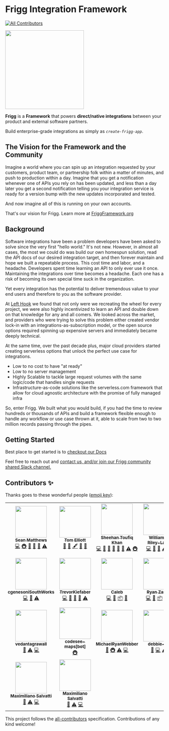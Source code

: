 # Frigg Integration Framework
<!-- ALL-CONTRIBUTORS-BADGE:START - Do not remove or modify this section -->
[![All Contributors](https://img.shields.io/badge/all_contributors-23-orange.svg?style=flat-square)](#contributors-)
<!-- ALL-CONTRIBUTORS-BADGE:END -->

<img src="docs/FriggLogo.svg" style="width:250px">

**Frigg** is a **Framework** that powers **direct/native integrations** between your product and external software partners.

Build enterprise-grade integrations as simply as _`create-frigg-app`_.

## The Vision for the Framework and the Community
Imagine a world where you can spin up an integration requested by your customers, product team, or partnership folk within a matter of minutes, and push to production within a day.
Imagine that you get a notification whenever one of APIs you rely on has been updated, and less than a day later you get a 
second notification telling you your integration service is ready for a version bump with the new updates incorporated and tested.

And now imagine all of this is running on your own accounts.

That's our vision for Frigg. Learn more at <a href="https://friggramework.org/">FriggFramework.org</a>


## Background
Software integrations have been a problem developers have been asked to solve since the very first "hello world." It's not new.
However, in almost all cases, the most we could do was build our own homespun solution, read the API docs of our desired
integration target, and then forever maintain and hope we built a repeatable process. This cost time and labor, and a headache.
Developers spent time learning an API to only ever use it once. Maintaining the integrations over time becomes a headache.
Each one has a risk of becoming its own special time suck in the organization.

Yet every integration has the potential to deliver tremendous value to your end users and therefore to you as the software
provider.

At <a href="https://lefthook.com/">Left Hook</a> we found that not only were we recreating the wheel for every project,
we were also highly incentivized to learn an API and double down on that knowledge for any and all comers. We looked across
the market, and providers who were trying to solve this problem either created vendor lock-in with an integrations-as-subscription
model, or the open source options required spinning up expensive servers and immediately became deeply technical.

At the same time, over the past decade plus, major cloud providers started creating serverless options that unlock the perfect
use case for integrations.

- Low to no cost to have "at ready"
- Low to no server management
- Highly Scalable to tackle large request volumes with the same logic/code that handles single requests
- Infrastructure-as-code solutions like the serverless.com framework that allow for cloud agnostic architecture with the promise of fully managed infra

So, enter Frigg. We built what you would build, if you had the time to review hundreds or thousands of APIs and build a framework
flexible enough to handle any workflow or use case thrown at it, able to scale from two to two million records passing through the pipes.

## Getting Started

Best place to get started is to <a href="https://docs.friggframework.org">checkout our Docs</a>

Feel free to reach out and <a href="https://friggframework.org/#contact">contact us, and/or join our Frigg community shared Slack channel.</a>

## Contributors ✨

Thanks goes to these wonderful people ([emoji key](https://allcontributors.org/docs/en/emoji-key)):

<!-- ALL-CONTRIBUTORS-LIST:START - Do not remove or modify this section -->
<!-- prettier-ignore-start -->
<!-- markdownlint-disable -->
<table>
  <tr>
    <td align="center"><a href="https://github.com/seanspeaks"><img src="https://avatars.githubusercontent.com/u/7811325?v=4?s=100" width="100px;" alt=""/><br /><sub><b>Sean Matthews</b></sub></a><br /><a href="https://github.com/friggframework/frigg/commits?author=seanspeaks" title="Code">💻</a> <a href="#infra-seanspeaks" title="Infrastructure (Hosting, Build-Tools, etc)">🚇</a> <a href="#business-seanspeaks" title="Business development">💼</a> <a href="#ideas-seanspeaks" title="Ideas, Planning, & Feedback">🤔</a> <a href="https://github.com/friggframework/frigg/commits?author=seanspeaks" title="Documentation">📖</a> <a href="https://github.com/friggframework/frigg/commits?author=seanspeaks" title="Tests">⚠️</a></td>
    <td align="center"><a href="https://www.lefthook.com/"><img src="https://avatars.githubusercontent.com/u/22207033?v=4?s=100" width="100px;" alt=""/><br /><sub><b>Tom Elliott</b></sub></a><br /><a href="#blog-tomlefthook" title="Blogposts">📝</a> <a href="#business-tomlefthook" title="Business development">💼</a> <a href="#content-tomlefthook" title="Content">🖋</a> <a href="https://github.com/friggframework/frigg/commits?author=tomlefthook" title="Documentation">📖</a> <a href="#ideas-tomlefthook" title="Ideas, Planning, & Feedback">🤔</a></td>
    <td align="center"><a href="https://github.com/sheehantoufiq"><img src="https://avatars.githubusercontent.com/u/931781?v=4?s=100" width="100px;" alt=""/><br /><sub><b>Sheehan Toufiq Khan</b></sub></a><br /><a href="https://github.com/friggframework/frigg/commits?author=sheehantoufiq" title="Code">💻</a> <a href="#design-sheehantoufiq" title="Design">🎨</a> <a href="#ideas-sheehantoufiq" title="Ideas, Planning, & Feedback">🤔</a> <a href="#maintenance-sheehantoufiq" title="Maintenance">🚧</a> <a href="https://github.com/friggframework/frigg/pulls?q=is%3Apr+reviewed-by%3Asheehantoufiq" title="Reviewed Pull Requests">👀</a> <a href="https://github.com/friggframework/frigg/commits?author=sheehantoufiq" title="Documentation">📖</a> <a href="https://github.com/friggframework/frigg/commits?author=sheehantoufiq" title="Tests">⚠️</a> <a href="#infra-sheehantoufiq" title="Infrastructure (Hosting, Build-Tools, etc)">🚇</a></td>
    <td align="center"><a href="https://github.com/wprl"><img src="https://avatars.githubusercontent.com/u/692511?v=4?s=100" width="100px;" alt=""/><br /><sub><b>William P. Riley-Land</b></sub></a><br /><a href="https://github.com/friggframework/frigg/commits?author=wprl" title="Code">💻</a> <a href="#ideas-wprl" title="Ideas, Planning, & Feedback">🤔</a> <a href="#research-wprl" title="Research">🔬</a> <a href="https://github.com/friggframework/frigg/commits?author=wprl" title="Tests">⚠️</a> <a href="#tool-wprl" title="Tools">🔧</a></td>
    <td align="center"><a href="https://github.com/kad1001"><img src="https://avatars.githubusercontent.com/u/44247515?v=4?s=100" width="100px;" alt=""/><br /><sub><b>Kelly Davis</b></sub></a><br /><a href="https://github.com/friggframework/frigg/issues?q=author%3Akad1001" title="Bug reports">🐛</a> <a href="https://github.com/friggframework/frigg/commits?author=kad1001" title="Code">💻</a> <a href="#plugin-kad1001" title="Plugin/utility libraries">🔌</a></td>
    <td align="center"><a href="https://github.com/JonathanEdMoore"><img src="https://avatars.githubusercontent.com/u/48260787?v=4?s=100" width="100px;" alt=""/><br /><sub><b>Jonathan Moore</b></sub></a><br /><a href="https://github.com/friggframework/frigg/commits?author=JonathanEdMoore" title="Code">💻</a> <a href="#maintenance-JonathanEdMoore" title="Maintenance">🚧</a> <a href="#plugin-JonathanEdMoore" title="Plugin/utility libraries">🔌</a> <a href="https://github.com/friggframework/frigg/pulls?q=is%3Apr+reviewed-by%3AJonathanEdMoore" title="Reviewed Pull Requests">👀</a> <a href="https://github.com/friggframework/frigg/commits?author=JonathanEdMoore" title="Tests">⚠️</a> <a href="https://github.com/friggframework/frigg/commits?author=JonathanEdMoore" title="Documentation">📖</a></td>
    <td align="center"><a href="https://github.com/gregoriomartin"><img src="https://avatars.githubusercontent.com/u/26978598?v=4?s=100" width="100px;" alt=""/><br /><sub><b>Gregorio Martin</b></sub></a><br /><a href="https://github.com/friggframework/frigg/issues?q=author%3Agregoriomartin" title="Bug reports">🐛</a> <a href="https://github.com/friggframework/frigg/commits?author=gregoriomartin" title="Code">💻</a> <a href="https://github.com/friggframework/frigg/commits?author=gregoriomartin" title="Tests">⚠️</a></td>
  </tr>
  <tr>
    <td align="center"><a href="https://github.com/cgenesoniSouthWorks"><img src="https://avatars.githubusercontent.com/u/108014154?v=4?s=100" width="100px;" alt=""/><br /><sub><b>cgenesoniSouthWorks</b></sub></a><br /><a href="https://github.com/friggframework/frigg/commits?author=cgenesoniSouthWorks" title="Code">💻</a> <a href="#research-cgenesoniSouthWorks" title="Research">🔬</a> <a href="https://github.com/friggframework/frigg/commits?author=cgenesoniSouthWorks" title="Tests">⚠️</a></td>
    <td align="center"><a href="https://github.com/TrevorKiefaber"><img src="https://avatars.githubusercontent.com/u/25160918?v=4?s=100" width="100px;" alt=""/><br /><sub><b>TrevorKiefaber</b></sub></a><br /><a href="https://github.com/friggframework/frigg/commits?author=TrevorKiefaber" title="Code">💻</a> <a href="#ideas-TrevorKiefaber" title="Ideas, Planning, & Feedback">🤔</a> <a href="#plugin-TrevorKiefaber" title="Plugin/utility libraries">🔌</a> <a href="#research-TrevorKiefaber" title="Research">🔬</a> <a href="https://github.com/friggframework/frigg/commits?author=TrevorKiefaber" title="Tests">⚠️</a></td>
    <td align="center"><a href="http://www.coderden.com/"><img src="https://avatars.githubusercontent.com/u/1163670?v=4?s=100" width="100px;" alt=""/><br /><sub><b>Caleb</b></sub></a><br /><a href="https://github.com/friggframework/frigg/commits?author=cbanister" title="Code">💻</a> <a href="#ideas-cbanister" title="Ideas, Planning, & Feedback">🤔</a> <a href="#platform-cbanister" title="Packaging/porting to new platform">📦</a> <a href="#research-cbanister" title="Research">🔬</a></td>
    <td align="center"><a href="https://github.com/ryanzarick"><img src="https://avatars.githubusercontent.com/u/37348875?v=4?s=100" width="100px;" alt=""/><br /><sub><b>Ryan Zarick</b></sub></a><br /><a href="https://github.com/friggframework/frigg/commits?author=ryanzarick" title="Code">💻</a> <a href="#ideas-ryanzarick" title="Ideas, Planning, & Feedback">🤔</a> <a href="#platform-ryanzarick" title="Packaging/porting to new platform">📦</a> <a href="#research-ryanzarick" title="Research">🔬</a> <a href="https://github.com/friggframework/frigg/pulls?q=is%3Apr+reviewed-by%3Aryanzarick" title="Reviewed Pull Requests">👀</a></td>
    <td align="center"><a href="https://queuetue.com/"><img src="https://avatars.githubusercontent.com/u/4491?v=4?s=100" width="100px;" alt=""/><br /><sub><b>Scott Russell</b></sub></a><br /><a href="https://github.com/friggframework/frigg/commits?author=queuetue" title="Documentation">📖</a> <a href="https://github.com/friggframework/frigg/commits?author=queuetue" title="Tests">⚠️</a> <a href="https://github.com/friggframework/frigg/commits?author=queuetue" title="Code">💻</a></td>
    <td align="center"><a href="https://github.com/joncodo"><img src="https://avatars.githubusercontent.com/u/3011407?v=4?s=100" width="100px;" alt=""/><br /><sub><b>Jonathan O'Donnell</b></sub></a><br /><a href="https://github.com/friggframework/frigg/commits?author=joncodo" title="Documentation">📖</a> <a href="https://github.com/friggframework/frigg/commits?author=joncodo" title="Code">💻</a></td>
    <td align="center"><a href="https://github.com/li-sherry"><img src="https://avatars.githubusercontent.com/u/117298948?v=4?s=100" width="100px;" alt=""/><br /><sub><b>li-sherry</b></sub></a><br /><a href="https://github.com/friggframework/frigg/commits?author=li-sherry" title="Documentation">📖</a> <a href="https://github.com/friggframework/frigg/commits?author=li-sherry" title="Tests">⚠️</a> <a href="https://github.com/friggframework/frigg/commits?author=li-sherry" title="Code">💻</a></td>
  </tr>
  <tr>
    <td align="center"><a href="https://github.com/vedantagrawall"><img src="https://avatars.githubusercontent.com/u/52647115?v=4?s=100" width="100px;" alt=""/><br /><sub><b>vedantagrawall</b></sub></a><br /><a href="https://github.com/friggframework/frigg/commits?author=vedantagrawall" title="Documentation">📖</a> <a href="https://github.com/friggframework/frigg/commits?author=vedantagrawall" title="Tests">⚠️</a> <a href="https://github.com/friggframework/frigg/commits?author=vedantagrawall" title="Code">💻</a></td>
    <td align="center"><a href="https://github.com/apps/codesee-maps"><img src="https://avatars.githubusercontent.com/in/122769?v=4?s=100" width="100px;" alt=""/><br /><sub><b>codesee-maps[bot]</b></sub></a><br /><a href="#infra-codesee-maps[bot]" title="Infrastructure (Hosting, Build-Tools, etc)">🚇</a></td>
    <td align="center"><a href="https://github.com/MichaelRyanWebber"><img src="https://avatars.githubusercontent.com/u/7769437?v=4?s=100" width="100px;" alt=""/><br /><sub><b>MichaelRyanWebber</b></sub></a><br /><a href="https://github.com/friggframework/frigg/commits?author=MichaelRyanWebber" title="Documentation">📖</a> <a href="#infra-MichaelRyanWebber" title="Infrastructure (Hosting, Build-Tools, etc)">🚇</a> <a href="https://github.com/friggframework/frigg/commits?author=MichaelRyanWebber" title="Tests">⚠️</a> <a href="https://github.com/friggframework/frigg/commits?author=MichaelRyanWebber" title="Code">💻</a></td>
    <td align="center"><a href="https://github.com/debbie-yu"><img src="https://avatars.githubusercontent.com/u/89419828?v=4?s=100" width="100px;" alt=""/><br /><sub><b>debbie-yu</b></sub></a><br /><a href="https://github.com/friggframework/frigg/commits?author=debbie-yu" title="Documentation">📖</a> <a href="https://github.com/friggframework/frigg/commits?author=debbie-yu" title="Code">💻</a> <a href="https://github.com/friggframework/frigg/commits?author=debbie-yu" title="Tests">⚠️</a></td>
    <td align="center"><a href="https://www.linkedin.com/in/roboli"><img src="https://avatars.githubusercontent.com/u/6392110?v=4?s=100" width="100px;" alt=""/><br /><sub><b>Roberto Oliveros</b></sub></a><br /><a href="https://github.com/friggframework/frigg/commits?author=roboli" title="Documentation">📖</a> <a href="https://github.com/friggframework/frigg/commits?author=roboli" title="Tests">⚠️</a> <a href="https://github.com/friggframework/frigg/commits?author=roboli" title="Code">💻</a></td>
    <td align="center"><a href="https://github.com/leofmds"><img src="https://avatars.githubusercontent.com/u/7059835?v=4?s=100" width="100px;" alt=""/><br /><sub><b>Leonardo Ferreira</b></sub></a><br /><a href="https://github.com/friggframework/frigg/commits?author=leofmds" title="Documentation">📖</a> <a href="https://github.com/friggframework/frigg/commits?author=leofmds" title="Tests">⚠️</a> <a href="https://github.com/friggframework/frigg/commits?author=leofmds" title="Code">💻</a></td>
    <td align="center"><a href="https://github.com/Fibii"><img src="https://avatars.githubusercontent.com/u/38106876?v=4?s=100" width="100px;" alt=""/><br /><sub><b>Charaf</b></sub></a><br /><a href="https://github.com/friggframework/frigg/commits?author=Fibii" title="Documentation">📖</a> <a href="https://github.com/friggframework/frigg/commits?author=Fibii" title="Tests">⚠️</a> <a href="https://github.com/friggframework/frigg/commits?author=Fibii" title="Code">💻</a></td>
  </tr>
  <tr>
    <td align="center"><a href="https://github.com/msalvatti"><img src="https://avatars.githubusercontent.com/u/40447063?v=4?s=100" width="100px;" alt=""/><br /><sub><b>Maximiliano Salvatti</b></sub></a><br /><a href="https://github.com/friggframework/frigg/commits?author=msalvatti" title="Documentation">📖</a> <a href="https://github.com/friggframework/frigg/commits?author=msalvatti" title="Tests">⚠️</a> <a href="https://github.com/friggframework/frigg/commits?author=msalvatti" title="Code">💻</a></td>
    <td align="center"><a href="https://github.com/msalvatti-ecotrak"><img src="https://avatars.githubusercontent.com/u/132104869?v=4?s=100" width="100px;" alt=""/><br /><sub><b>Maximiliano Salvatti</b></sub></a><br /><a href="https://github.com/friggframework/frigg/commits?author=msalvatti-ecotrak" title="Documentation">📖</a> <a href="https://github.com/friggframework/frigg/commits?author=msalvatti-ecotrak" title="Tests">⚠️</a> <a href="https://github.com/friggframework/frigg/commits?author=msalvatti-ecotrak" title="Code">💻</a></td>
  </tr>
</table>

<!-- markdownlint-restore -->
<!-- prettier-ignore-end -->

<!-- ALL-CONTRIBUTORS-LIST:END -->

This project follows the [all-contributors](https://github.com/all-contributors/all-contributors) specification. Contributions of any kind welcome!
